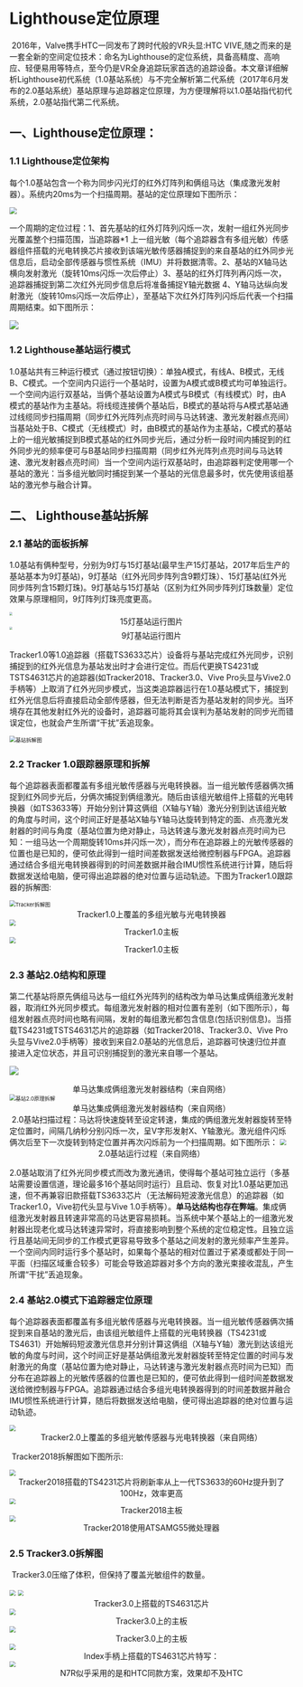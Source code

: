 # Lighthouse定位原理

​		2016年，Valve携手HTC一同发布了跨时代般的VR头显:HTC VIVE,随之而来的是一套全新的空间定位技术：命名为Lighthouse的定位系统，具备高精度、高响应、轻便易用等特点，至今仍是VR全身追踪玩家首选的追踪设备。本文章详细解析Lighthouse初代系统（1.0基站系统）与不完全解析第二代系统（2017年6月发布的2.0基站系统）基站原理与追踪器定位原理，为方便理解将以1.0基站指代初代系统，2.0基站指代第二代系统。

## 一、Lighthouse定位原理：

### 1.1 Lighthouse定位架构

​		每个1.0基站包含一个称为同步闪光灯的红外灯阵列和俩组马达（集成激光发射器）。系统内20ms为一个扫描周期。基站的定位原理如下图所示：

<img src="./Image/positioning-principle.png" style="zoom:80%;" />

​		一个周期的定位过程：1、首先基站的红外灯阵列闪烁一次，发射一组红外光同步光覆盖整个扫描范围，当追踪器*1 上一组光敏（每个追踪器含有多组光敏）传感器组件搭载的光电转换芯片接收到该端光敏传感器捕捉到的来自基站的红外同步光信息后，启动全部传感器与惯性系统（IMU）并将数据清零。2、基站的X轴马达横向发射激光（旋转10ms闪烁一次后停止）3、基站的红外灯阵列再闪烁一次，追踪器捕捉到第二次红外光同步信息后将准备捕捉Y轴光数据 4、Y轴马达纵向发射激光（旋转10ms闪烁一次后停止），至基站下次红外灯阵列闪烁后代表一个扫描周期结束。如下图所示：

![](./Image/Lighthouse扫描过程.webp)

### 1.2 Lighthouse基站运行模式

​		1.0基站共有三种运行模式（通过按钮切换）：单独A模式，有线A、B模式，无线B、C模式。一个空间内只运行一个基站时，设置为A模式或B模式均可单独运行。一个空间内运行双基站，当俩个基站设置为A模式与B模式（有线模式）时，由A模式的基站作为主基站。将线缆连接俩个基站后，B模式的基站将与A模式基站通过线缆同步扫描周期（同步红外光阵列点亮时间与马达转速、激光发射器点亮间）当基站处于B、C模式（无线模式）时，由B模式的基站作为主基站，C模式的基站上的一组光敏捕捉到B模式基站的红外同步光后，通过分析一段时间内捕捉到的红外同步光的频率便可与B基站同步扫描周期（同步红外光阵列点亮时间与马达转速、激光发射器点亮时间）当一个空间内运行双基站时，由追踪器判定使用哪一个基站的激光：当多组光敏同时捕捉到某一个基站的光信息最多时，优先使用该组基站的激光参与融合计算。

## 二、 Lighthouse基站拆解

### 2.1 基站的面板拆解

​		1.0基站有俩种型号，分别为9灯与15灯基站(最早生产15灯基站，2017年后生产的基站基本为9灯基站)，9灯基站（红外光同步阵列含9颗灯珠）、15灯基站(红外光同步阵列含15颗灯珠)。9灯基站与15灯基站（区别为红外同步阵列灯珠数量）定位效果与原理相同，9灯阵列灯珠亮度更高。

<img src="./Image/15灯基站.png" style="zoom:33%;" />

<center>15灯基站运行图片</center>

<img src="./Image/9灯基站.png" style="zoom:33%;" />

<center>9灯基站运行图片</center>																				

​		Tracker1.0等1.0追踪器（搭载TS3633芯片）设备将与基站完成红外光同步，识别捕捉到的红外光信息为基站发出时才会进行定位。而后代更换TS4231或TSTS4631芯片的追踪器(如Tracker2018、Tracker3.0、Vive Pro头显与Vive2.0手柄等）上取消了红外光同步模式，当这类追踪器运行在1.0基站模式下，捕捉到红外光信息后将直接启动全部传感器，但无法判断是否为基站发射的同步光。当环境存在其他发射红外光的设备时，追踪器可能将其会误判为基站发射的同步光而错误定位，也就会产生所谓“干扰”丢追现象。

<img src="./Image/基站拆解图.png" alt="基站拆解图" style="zoom:67%;" />

### 2.2 Tracker 1.0跟踪器原理和拆解

​		每个追踪器表面都覆盖有多组光敏传感器与光电转换器。当一组光敏传感器俩次捕捉到红外同步光后，分俩次捕捉到俩组激光。随后由该组光敏组件上搭载的光电转换器（如TS3633等）开始分别计算这俩组（X轴与Y轴）激光分别到达该组光敏的角度与时间，这个时间正好是基站X轴与Y轴马达旋转到特定的面、点亮激光发射器的时间与角度（基站位置为绝对静止，马达转速与激光发射器点亮时间为已知：一组马达一个周期旋转10ms并闪烁一次），而分布在追踪器上的光敏传感器的位置也是已知的，便可依此得到一组时间差数据发送给微控制器与FPGA。追踪器通过结合多组光电转换器得到的时间差数据并融合IMU惯性系统进行计算，随后将数据发送给电脑，便可得出追踪器的绝对位置与运动轨迹。下图为Tracker1.0跟踪器的拆解图:

<img src="./Image/Tracker拆解图.png" alt="Tracker拆解图" style="zoom:67%;" />

<center>Tracker1.0上覆盖的多组光敏与光电转换器</center>

<img src="./Image/Tracker1.0 Mainboard.png" style="zoom: 67%;" />

<center>Tracker1.0主板</center>

<img src="./Image/Tracker1.0主板2.png" style="zoom: 67%;" />

<center>Tracker1.0主板</center>

### 2.3 基站2.0结构和原理

​		第二代基站将原先俩组马达与一组红外光阵列的结构改为单马达集成俩组激光发射器，取消红外光同步模式。每组激光发射器的相对位置有差别（如下图所示），每组发射器点亮时间也略有间隔，发射的每组激光都包含信息(包括识别信息)。当搭载TS4231或TSTS4631芯片的追踪器（如Tracker2018、Tracker3.0、Vive Pro头显与Vive2.0手柄等）接收到来自2.0基站的光信息后，追踪器可快速归位并直接进入定位状态，并且可识别捕捉到的激光来自哪一个基站。

![](./Image/基站2.0原理1.png)

<center>单马达集成俩组激光发射器结构（来自网络）‍</center>

<img src="./Image/基站2.0原理拆解.png" alt="基站2.0原理拆解" style="zoom:67%;" />

<center>单马达集成俩组激光发射器结构（来自网络）‍</center>
​		2.0基站扫描过程：马达将快速旋转至设定转速，集成的俩组激光发射器旋转至特定位置时，间隔几纳秒分别闪烁一次，呈V字形发射X、Y轴激光。激光组件闪烁俩次后至下一次旋转到特定位置并再次闪烁前为一个扫描周期。如下图所示：

<img src="./Image/基站2.0扫描过程.webp" style="zoom:67%;" />

<center>2.0基站运行过程（来自网络）</center>

​		2.0基站取消了红外光同步模式而改为激光通讯，使得每个基站可独立运行（多基站需要设置信道，理论最多16个基站同时运行）且启动、恢复对比1.0基站更加迅速，但不再兼容旧款搭载TS3633芯片（无法解码短波激光信息）的追踪器（如Tracker1.0，Vive初代头显与Vive 1.0手柄等）。**单马达结构也存在弊端**。集成俩组激光发射器且转速非常高的马达更容易损耗。当系统中某个基站上的一组激光发射器出现老化或马达转速异常时，将直接影响到整个系统的定位稳定性。且独立运行且基站间无同步的工作模式更容易导致多个基站之间发射的激光频率产生差异。一个空间内同时运行多个基站时，如果每个基站的相对位置过于紧凑或都处于同一平面（扫描区域重合较多）可能会导致追踪器对多个方向的激光束接收混乱，产生所谓“干扰”丢追现象。

### 2.4 基站2.0模式下追踪器定位原理 

​		每个追踪器表面都覆盖有多组光敏传感器与光电转换器。当一组光敏传感器俩次捕捉到来自基站的激光后，由该组光敏组件上搭载的光电转换器（TS4231或TS4631）开始解码短波激光信息并分别计算这俩组（X轴与Y轴）激光到达该组光敏的角度与时间，这个时间正好是基站俩组激光发射器旋转至特定位置的时间与发射激光的角度（基站位置为绝对静止，马达转速与激光发射器点亮时间为已知）而分布在追踪器上的光敏传感器的位置也是已知的，便可依此得到一组时间差数据发送给微控制器与FPGA。追踪器通过结合多组光电转换器得到的时间差数据并融合IMU惯性系统进行计算，随后将数据发送给电脑，便可得出追踪器的绝对位置与运动轨迹。

<img src="./Image/Tracker2.0主板.png" style="zoom:67%;" />

<center>Tracker2.0上覆盖的多组光敏传感器与光电转换器（来自网络）</center>

​		Tracker2018拆解图如下图所示:

<img src="./Image/Tracker2.0主板1.png" style="zoom:67%;" />

<center>Tracker2018搭载的TS4231芯片将刷新率从上一代TS3633的60Hz提升到了100Hz，效率更高</center>

<img src="./Image/Tracker2.0主板2.png" style="zoom:67%;" />

<center>Tracker2018主板</center>

<img src="./Image/Tracker2.0主板3.png" style="zoom:67%;" />

<center>Tracker2018使用ATSAMG55微处理器</center>

### 2.5 Tracker3.0拆解图

​		Tracker3.0压缩了体积，但保持了覆盖光敏组件的数量。

<img src="./Image/Tracker3.0.png" style="zoom:67%;" />

<img src="./Image/Tracker3.0-光敏模组.png" style="zoom:67%;" />

<center>Tracker3.0上搭载的TS4631芯片</center>

<img src="./Image/Tracker3.0-主板.png" style="zoom:67%;" />

<center>Tracker3.0上的主板</center>

<img src="./Image/Tracker3.0-主板2.png" style="zoom:67%;" />

<center>Tracker3.0上的主板</center>

<img src="./Image/Tracker3.0-手柄TS4631.png" style="zoom:67%;" />

<center>Index手柄上搭载的TS4631芯片特写：</center>

<img src="./Image/TundraTracker-TS4631.png" style="zoom:67%;" />

<center>N7R似乎采用的是和HTC同款方案，效果却不及HTC</center>